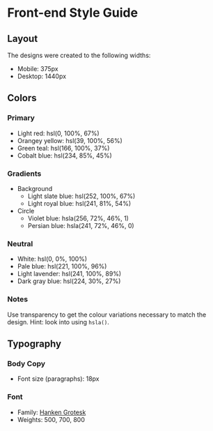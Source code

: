 # Front-end Style Guide

## Layout

The designs were created to the following widths:

-   Mobile: 375px
-   Desktop: 1440px

## Colors

### Primary

-   Light red: hsl(0, 100%, 67%)
-   Orangey yellow: hsl(39, 100%, 56%)
-   Green teal: hsl(166, 100%, 37%)
-   Cobalt blue: hsl(234, 85%, 45%)

### Gradients

-   Background
    -   Light slate blue: hsl(252, 100%, 67%)
    -   Light royal blue: hsl(241, 81%, 54%)
-   Circle
    -   Violet blue: hsla(256, 72%, 46%, 1)
    -   Persian blue: hsla(241, 72%, 46%, 0)

### Neutral

-   White: hsl(0, 0%, 100%)
-   Pale blue: hsl(221, 100%, 96%)
-   Light lavender: hsl(241, 100%, 89%)
-   Dark gray blue: hsl(224, 30%, 27%)

### Notes

Use transparency to get the colour variations necessary to match the design. Hint: look into using `hsla()`.

## Typography

### Body Copy

-   Font size (paragraphs): 18px

### Font

-   Family: [Hanken Grotesk](https://fonts.google.com/specimen/Hanken+Grotesk)
-   Weights: 500, 700, 800
